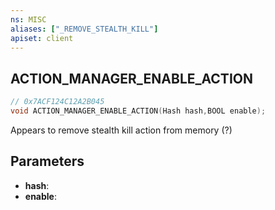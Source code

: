 ```yaml
---
ns: MISC
aliases: ["_REMOVE_STEALTH_KILL"]
apiset: client
---
```

## ACTION_MANAGER_ENABLE_ACTION

```c
// 0x7ACF124C12A2B045
void ACTION_MANAGER_ENABLE_ACTION(Hash hash,BOOL enable);
```

Appears to remove stealth kill action from memory (?)

## Parameters
* **hash**:
* **enable**:



